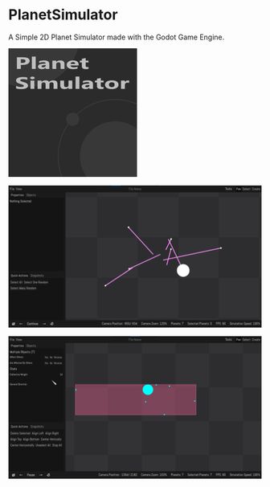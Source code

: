# PlanetSimulator
A Simple 2D Planet Simulator made with the Godot Game Engine.

![Planet Simulator Icon](https://raw.githubusercontent.com/Maximinodotpy/PlanetSimulator/master/Meta/icon.svg)

![Planet Simulator Screenshot 1](https://raw.githubusercontent.com/Maximinodotpy/PlanetSimulator/master/Meta/Screenshots/Screenshot%201.png)

![Planet Simulator Screenshot 2](https://raw.githubusercontent.com/Maximinodotpy/PlanetSimulator/master/Meta/Screenshots/Screenshot%202.png)
